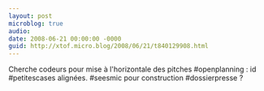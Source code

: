 ```yaml
---
layout: post
microblog: true
audio: 
date: 2008-06-21 00:00:00 -0000
guid: http://xtof.micro.blog/2008/06/21/t840129908.html
---
```

Cherche codeurs pour mise à l'horizontale des pitches #openplanning : id #petitescases alignées. #seesmic pour construction #dossierpresse ?
